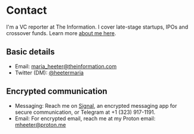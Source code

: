 # Contact 

I'm a VC reporter at The Information. I cover late-stage startups, IPOs and crossover funds. Learn more [about me here](https://github.com/heetermaria/about).

Basic details
---

* Email: maria_heeter@theinformation.com  
* Twitter (DM): [@heetermaria](https://twitter.com/heetermaria)

Encrypted communication 
---

* Messaging: Reach me on [Signal](https://signal.org/#signal), an encrypted messaging app for secure communication, or Telegram at +1 (323) 917-1191. 
* Email: For encrypted email, reach me at my Proton email: mheeter@proton.me 


